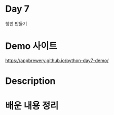 # Day 7
행맨 만들기

# Demo 사이트
https://appbrewery.github.io/python-day7-demo/

# Description

# 배운 내용 정리